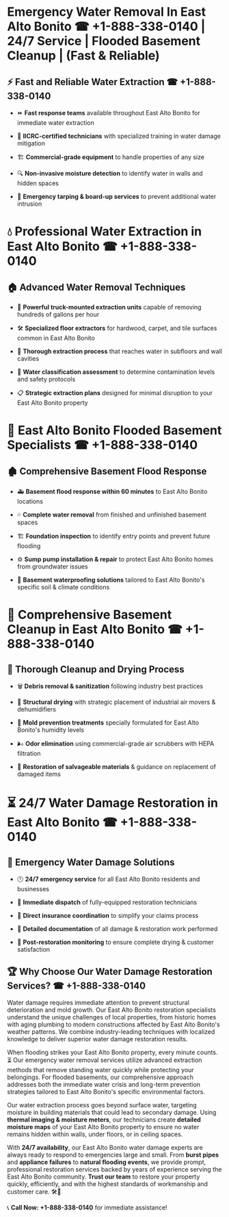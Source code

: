 # Emergency Water Removal In East Alto Bonito ☎ +1-888-338-0140 | 24/7 Service | Flooded Basement Cleanup | (Fast & Reliable)  

## ⚡ Fast and Reliable Water Extraction ☎ +1-888-338-0140  
- ⏩ **Fast response teams** available throughout East Alto Bonito for immediate water extraction  
- 🏅 **IICRC-certified technicians** with specialized training in water damage mitigation  
- 🏗️ **Commercial-grade equipment** to handle properties of any size  
- 🔍 **Non-invasive moisture detection** to identify water in walls and hidden spaces  
- 🛑 **Emergency tarping & board-up services** to prevent additional water intrusion  

# 💧 Professional Water Extraction in East Alto Bonito ☎ +1-888-338-0140  

## 🏠 Advanced Water Removal Techniques  
- 🚛 **Powerful truck-mounted extraction units** capable of removing hundreds of gallons per hour  
- 🛠️ **Specialized floor extractors** for hardwood, carpet, and tile surfaces common in East Alto Bonito  
- 📏 **Thorough extraction process** that reaches water in subfloors and wall cavities  
- 🧪 **Water classification assessment** to determine contamination levels and safety protocols  
- 📋 **Strategic extraction plans** designed for minimal disruption to your East Alto Bonito property  

# 🌊 East Alto Bonito Flooded Basement Specialists ☎ +1-888-338-0140  

## 🏚️ Comprehensive Basement Flood Response  
- 🚑 **Basement flood response within 60 minutes** to East Alto Bonito locations  
- 💦 **Complete water removal** from finished and unfinished basement spaces  
- 🏗️ **Foundation inspection** to identify entry points and prevent future flooding  
- ⚙️ **Sump pump installation & repair** to protect East Alto Bonito homes from groundwater issues  
- 🌱 **Basement waterproofing solutions** tailored to East Alto Bonito's specific soil & climate conditions  

# 🧹 Comprehensive Basement Cleanup in East Alto Bonito ☎ +1-888-338-0140  

## 🔄 Thorough Cleanup and Drying Process  
- 🗑️ **Debris removal & sanitization** following industry best practices  
- 💨 **Structural drying** with strategic placement of industrial air movers & dehumidifiers  
- 🦠 **Mold prevention treatments** specially formulated for East Alto Bonito's humidity levels  
- 🌬️ **Odor elimination** using commercial-grade air scrubbers with HEPA filtration  
- 🔧 **Restoration of salvageable materials** & guidance on replacement of damaged items  

# ⏳ 24/7 Water Damage Restoration in East Alto Bonito ☎ +1-888-338-0140  

## 🚀 Emergency Water Damage Solutions  
- 🕛 **24/7 emergency service** for all East Alto Bonito residents and businesses  
- 🚒 **Immediate dispatch** of fully-equipped restoration technicians  
- 🏦 **Direct insurance coordination** to simplify your claims process  
- 📜 **Detailed documentation** of all damage & restoration work performed  
- 🔎 **Post-restoration monitoring** to ensure complete drying & customer satisfaction  

## 🏆 Why Choose Our Water Damage Restoration Services? ☎ +1-888-338-0140  
Water damage requires immediate attention to prevent structural deterioration and mold growth. Our East Alto Bonito restoration specialists understand the unique challenges of local properties, from historic homes with aging plumbing to modern constructions affected by East Alto Bonito's weather patterns. We combine industry-leading techniques with localized knowledge to deliver superior water damage restoration results.  

When flooding strikes your East Alto Bonito property, every minute counts. ⏳ Our emergency water removal services utilize advanced extraction methods that remove standing water quickly while protecting your belongings. For flooded basements, our comprehensive approach addresses both the immediate water crisis and long-term prevention strategies tailored to East Alto Bonito's specific environmental factors.  

Our water extraction process goes beyond surface water, targeting moisture in building materials that could lead to secondary damage. Using **thermal imaging & moisture meters**, our technicians create **detailed moisture maps** of your East Alto Bonito property to ensure no water remains hidden within walls, under floors, or in ceiling spaces.  

With **24/7 availability**, our East Alto Bonito water damage experts are always ready to respond to emergencies large and small. From **burst pipes** and **appliance failures** to **natural flooding events**, we provide prompt, professional restoration services backed by years of experience serving the East Alto Bonito community. **Trust our team** to restore your property quickly, efficiently, and with the highest standards of workmanship and customer care. 🛠️💪  

📞 **Call Now: +1-888-338-0140** for immediate assistance!